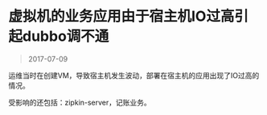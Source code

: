 

虚拟机的业务应用由于宿主机IO过高引起dubbo调不通
===========================
> 2017-07-09


运维当时在创建VM，导致宿主机发生波动，部署在宿主机的应用出现了IO过高的情况。

受影响的还包括：zipkin-server，记账业务。

